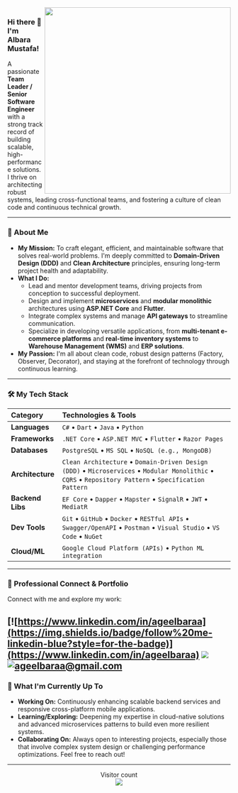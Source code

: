 <img align="right" src="https://github-readme-stats.vercel.app/api?username=aqeelbaraa&show_icons=true&theme=synthwave&hide_title=false&hide_border=false&count_private=true&include_all_commits=true" width="420"/>

### Hi there 👋 I'm Albara Mustafa!

A passionate **Team Leader / Senior Software Engineer** with a strong track record of building scalable, high-performance solutions. I thrive on architecting robust systems, leading cross-functional teams, and fostering a culture of clean code and continuous technical growth.

---

### 🚀 About Me

* **My Mission:** To craft elegant, efficient, and maintainable software that solves real-world problems. I'm deeply committed to **Domain-Driven Design (DDD)** and **Clean Architecture** principles, ensuring long-term project health and adaptability.
* **What I Do:**
    * Lead and mentor development teams, driving projects from conception to successful deployment.
    * Design and implement **microservices** and **modular monolithic** architectures using **ASP.NET Core** and **Flutter**.
    * Integrate complex systems and manage **API gateways** to streamline communication.
    * Specialize in developing versatile applications, from **multi-tenant e-commerce platforms** and **real-time inventory systems** to **Warehouse Management (WMS)** and **ERP solutions**.
* **My Passion:** I'm all about clean code, robust design patterns (Factory, Observer, Decorator), and staying at the forefront of technology through continuous learning.

---

### 🛠️ My Tech Stack

| Category         | Technologies & Tools                                                                        |
| :--------------- | :------------------------------------------------------------------------------------------ |
| **Languages** | `C#` • `Dart` • `Java` • `Python`                                                           |
| **Frameworks** | `.NET Core` • `ASP.NET MVC` • `Flutter` • `Razor Pages`                                     |
| **Databases** | `PostgreSQL` • `MS SQL` • `NoSQL (e.g., MongoDB)`                                           |
| **Architecture** | `Clean Architecture` • `Domain-Driven Design (DDD)` • `Microservices` • `Modular Monolithic` • `CQRS` • `Repository Pattern` • `Specification Pattern` |
| **Backend Libs** | `EF Core` • `Dapper` • `Mapster` • `SignalR` • `JWT` • `MediatR`                            |
| **Dev Tools** | `Git` • `GitHub` • `Docker` • `RESTful APIs` • `Swagger/OpenAPI` • `Postman` • `Visual Studio` • `VS Code` • `NuGet` |
| **Cloud/ML** | `Google Cloud Platform (APIs)` • `Python ML integration`                                    |

---

### 💼 Professional Connect & Portfolio

Connect with me and explore my work:

[![https://www.linkedin.com/in/ageelbaraa](https://img.shields.io/badge/follow%20me-linkedin-blue?style=for-the-badge)](https://www.linkedin.com/in/ageelbaraa)
[![](https://img.shields.io/badge/See-MyWork-blue?style=for-the-badge)](https://github.com/ageelbaraa)
[![ageelbaraa@gmail.com](https://img.shields.io/static/v1?label=email&message=me&color=red&logo=gmail&style=for-the-badge&logoColor=white)](mailto:ageelbaraa@gmail.com)
---

### 🌱 What I'm Currently Up To

* **Working On:** Continuously enhancing scalable backend services and responsive cross-platform mobile applications.
* **Learning/Exploring:** Deepening my expertise in cloud-native solutions and advanced microservices patterns to build even more resilient systems.
* **Collaborating On:** Always open to interesting projects, especially those that involve complex system design or challenging performance optimizations. Feel free to reach out!

---

<p align="center"> 
  Visitor count<br>
  <img src="https://profile-counter.glitch.me/ageelbaraa/count.svg" />
</p>
